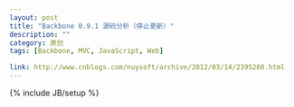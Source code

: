 ```yaml
---
layout: post
title: "Backbone 0.9.1 源码分析（停止更新）"
description: ""
category: 原创
tags: [Backbone, MVC, JavaScript, Web]

link: http://www.cnblogs.com/nuysoft/archive/2012/03/14/2395260.html
---
```

{% include JB/setup %}
